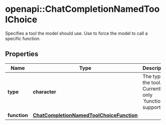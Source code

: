 # openapi::ChatCompletionNamedToolChoice

Specifies a tool the model should use. Use to force the model to call a specific function.

## Properties
Name | Type | Description | Notes
------------ | ------------- | ------------- | -------------
**type** | **character** | The type of the tool. Currently, only &#x60;function&#x60; is supported. | [Enum: [function]] 
**function** | [**ChatCompletionNamedToolChoiceFunction**](ChatCompletionNamedToolChoice_function.md) |  | 


